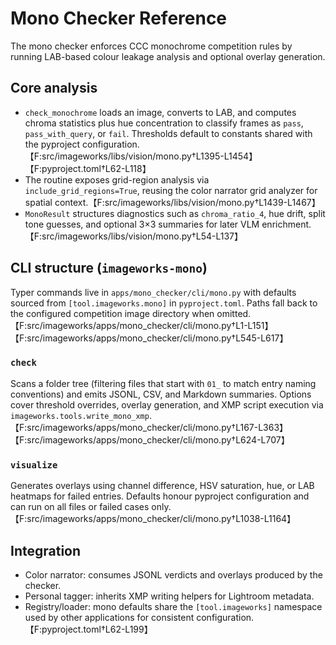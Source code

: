 # Mono Checker Reference

The mono checker enforces CCC monochrome competition rules by running
LAB-based colour leakage analysis and optional overlay generation.

## Core analysis
- `check_monochrome` loads an image, converts to LAB, and computes chroma
  statistics plus hue concentration to classify frames as `pass`,
  `pass_with_query`, or `fail`. Thresholds default to constants shared with the
  pyproject configuration.【F:src/imageworks/libs/vision/mono.py†L1395-L1454】【F:pyproject.toml†L62-L118】
- The routine exposes grid-region analysis via
  `include_grid_regions=True`, reusing the color narrator grid analyzer for
  spatial context.【F:src/imageworks/libs/vision/mono.py†L1439-L1467】
- `MonoResult` structures diagnostics such as `chroma_ratio_4`, hue drift, split
  tone guesses, and optional 3×3 summaries for later VLM enrichment.【F:src/imageworks/libs/vision/mono.py†L54-L137】

## CLI structure (`imageworks-mono`)
Typer commands live in `apps/mono_checker/cli/mono.py` with defaults sourced from
`[tool.imageworks.mono]` in `pyproject.toml`. Paths fall back to the configured
competition image directory when omitted.【F:src/imageworks/apps/mono_checker/cli/mono.py†L1-L151】【F:src/imageworks/apps/mono_checker/cli/mono.py†L545-L617】

### `check`
Scans a folder tree (filtering files that start with `01_` to match entry naming
conventions) and emits JSONL, CSV, and Markdown summaries. Options cover
threshold overrides, overlay generation, and XMP script execution via
`imageworks.tools.write_mono_xmp`.【F:src/imageworks/apps/mono_checker/cli/mono.py†L167-L363】【F:src/imageworks/apps/mono_checker/cli/mono.py†L624-L707】

### `visualize`
Generates overlays using channel difference, HSV saturation, hue, or LAB heatmaps
for failed entries. Defaults honour pyproject configuration and can run on all
files or failed cases only.【F:src/imageworks/apps/mono_checker/cli/mono.py†L1038-L1164】

## Integration
- Color narrator: consumes JSONL verdicts and overlays produced by the checker.
- Personal tagger: inherits XMP writing helpers for Lightroom metadata.
- Registry/loader: mono defaults share the `[tool.imageworks]` namespace used by
  other applications for consistent configuration.【F:pyproject.toml†L62-L199】
